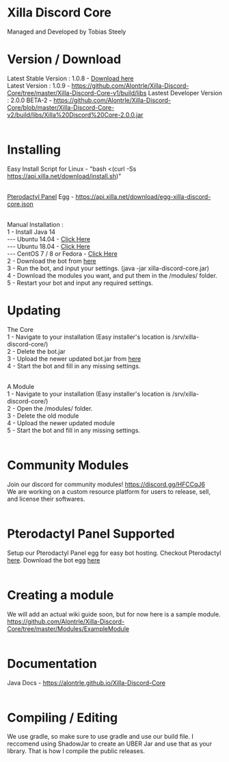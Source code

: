 # Xilla Discord Core<br>
Managed and Developed by Tobias Steely<br>

# Version / Download<br>
Latest Stable Version : 1.0.8 - <a href="https://github.com/Alontrle/Xilla-Discord-Core/blob/master/Xilla-Discord-Core-v1/build/libs/discordcore-1.0.8-all.jar">Download here</a><br>
Latest Version : 1.0.9 - https://github.com/Alontrle/Xilla-Discord-Core/tree/master/Xilla-Discord-Core-v1/build/libs
Lastest Developer Version : 2.0.0 BETA-2 - https://github.com/Alontrle/Xilla-Discord-Core/blob/master/Xilla-Discord-Core-v2/build/libs/Xilla%20Discord%20Core-2.0.0.jar <br><br>

# Installing<br>
Easy Install Script for Linux - "bash <(curl -Ss https://api.xilla.net/download/install.sh)"<br><br>

<a href="https://pterodactyl.io/">Pterodactyl Panel</a> Egg - https://api.xilla.net/download/egg-xilla-discord-core.json<br><br>

Manual Installation : <br>
 1 - Install Java 14<br>
 --- Ubuntu 14.04 - <a href="https://www.atlantic.net/hipaa-compliant-cloud-storage/how-to-install-java-ubuntu-14-04/">Click Here</a><br>
 --- Ubuntu 18.04 - <a href="https://computingforgeeks.com/install-oracle-java-openjdk-14-on-ubuntu-debian-linux/">Click Here</a><br>
 --- CentOS 7 / 8 or Fedora - <a href="https://computingforgeeks.com/install-oracle-java-openjdk-14-on-centosfedora-linux/">Click Here</a><br>
 2 - Download the bot from <a href="http://api.xilla.net/download/xilla-discord-core.jar">here</a><br>
 3 - Run the bot, and input your settings. (java -jar xilla-discord-core.jar)<br>
 4 - Download the modules you want, and put them in the /modules/ folder.<br>
 5 - Restart your bot and input any required settings.<br>
 
# Updating<br>
The Core<br>
 1 - Navigate to your installation (Easy installer's location is /srv/xilla-discord-core/)<br>
 2 - Delete the bot.jar<br>
 3 - Upload the newer updated bot.jar from <a href="http://api.xilla.net/download/xilla-discord-core.jar">here</a><br>
 4 - Start the bot and fill in any missing settings.<br><br>

A Module<br>
 1 - Navigate to your installation (Easy installer's location is /srv/xilla-discord-core/)<br>
 2 - Open the /modules/ folder.<br>
 3 - Delete the old module<br>
 4 - Upload the newer updated module<br>
 5 - Start the bot and fill in any missing settings.<br><br>

# Community Modules<br> 
Join our discord for community modules! https://discord.gg/HFCCqJ6<br>
We are working on a custom resource platform for users to release, sell, and license their softwares.<br><br>

# Pterodactyl Panel Supported<br>
Setup our Pterodactyl Panel egg for easy bot hosting. Checkout Pterodactyl <a href="https://pterodactyl.io/">here</a>. Download the bot egg <a href="https://api.xilla.net/download/egg-xilla-discord-core.json">here</a><br><br>

# Creating a module<br>
We will add an actual wiki guide soon, but for now here is a sample module. https://github.com/Alontrle/Xilla-Discord-Core/tree/master/Modules/ExampleModule<br><br>

# Documentation<br>
Java Docs - https://alontrle.github.io/Xilla-Discord-Core<br><br>

# Compiling / Editing<br>
We use gradle, so make sure to use gradle and use our build file. I reccomend using ShadowJar to create an UBER Jar and use that as your library. That is how I compile the public releases.

